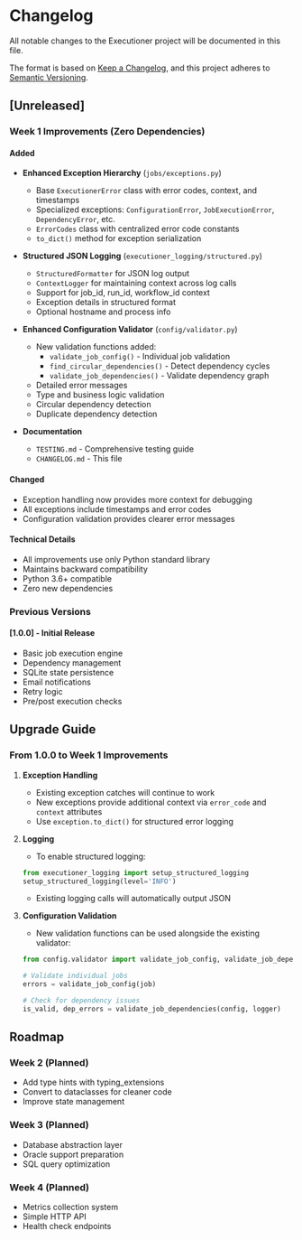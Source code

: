# Changelog

All notable changes to the Executioner project will be documented in this file.

The format is based on [Keep a Changelog](https://keepachangelog.com/en/1.0.0/),
and this project adheres to [Semantic Versioning](https://semver.org/spec/v2.0.0.html).

## [Unreleased]

### Week 1 Improvements (Zero Dependencies)

#### Added
- **Enhanced Exception Hierarchy** (`jobs/exceptions.py`)
  - Base `ExecutionerError` class with error codes, context, and timestamps
  - Specialized exceptions: `ConfigurationError`, `JobExecutionError`, `DependencyError`, etc.
  - `ErrorCodes` class with centralized error code constants
  - `to_dict()` method for exception serialization
  
- **Structured JSON Logging** (`executioner_logging/structured.py`)
  - `StructuredFormatter` for JSON log output
  - `ContextLogger` for maintaining context across log calls
  - Support for job_id, run_id, workflow_id context
  - Exception details in structured format
  - Optional hostname and process info
  
- **Enhanced Configuration Validator** (`config/validator.py`)
  - New validation functions added:
    - `validate_job_config()` - Individual job validation
    - `find_circular_dependencies()` - Detect dependency cycles
    - `validate_job_dependencies()` - Validate dependency graph
  - Detailed error messages
  - Type and business logic validation
  - Circular dependency detection
  - Duplicate dependency detection
  
- **Documentation**
  - `TESTING.md` - Comprehensive testing guide
  - `CHANGELOG.md` - This file

#### Changed
- Exception handling now provides more context for debugging
- All exceptions include timestamps and error codes
- Configuration validation provides clearer error messages

#### Technical Details
- All improvements use only Python standard library
- Maintains backward compatibility
- Python 3.6+ compatible
- Zero new dependencies

### Previous Versions

#### [1.0.0] - Initial Release
- Basic job execution engine
- Dependency management
- SQLite state persistence
- Email notifications
- Retry logic
- Pre/post execution checks

## Upgrade Guide

### From 1.0.0 to Week 1 Improvements

1. **Exception Handling**
   - Existing exception catches will continue to work
   - New exceptions provide additional context via `error_code` and `context` attributes
   - Use `exception.to_dict()` for structured error logging

2. **Logging**
   - To enable structured logging:
   ```python
   from executioner_logging import setup_structured_logging
   setup_structured_logging(level='INFO')
   ```
   - Existing logging calls will automatically output JSON

3. **Configuration Validation**
   - New validation functions can be used alongside the existing validator:
   ```python
   from config.validator import validate_job_config, validate_job_dependencies
   
   # Validate individual jobs
   errors = validate_job_config(job)
   
   # Check for dependency issues
   is_valid, dep_errors = validate_job_dependencies(config, logger)
   ```

## Roadmap

### Week 2 (Planned)
- Add type hints with typing_extensions
- Convert to dataclasses for cleaner code
- Improve state management

### Week 3 (Planned)
- Database abstraction layer
- Oracle support preparation
- SQL query optimization

### Week 4 (Planned)
- Metrics collection system
- Simple HTTP API
- Health check endpoints